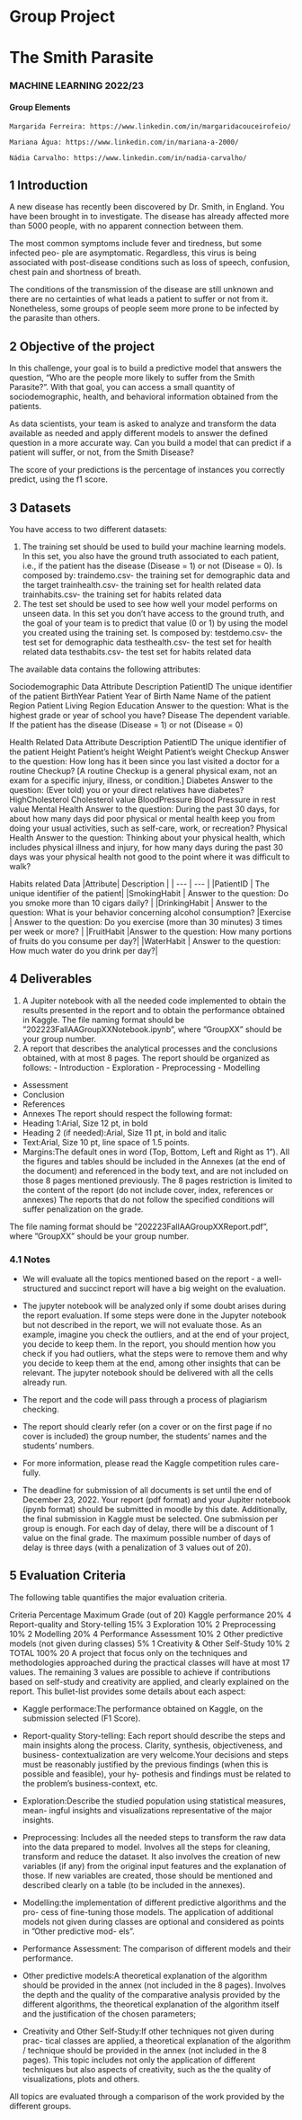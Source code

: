 # Group Project

# The Smith Parasite

### MACHINE LEARNING 2022/23

#### Group Elements
```
Margarida Ferreira: https://www.linkedin.com/in/margaridacouceirofeio/

Mariana Água: https://www.linkedin.com/in/mariana-a-2000/

Nádia Carvalho: https://www.linkedin.com/in/nadia-carvalho/

```

## 1 Introduction

A new disease has recently been discovered by Dr. Smith, in England. You have
been brought in to investigate. The disease has already affected more than 5000
people, with no apparent connection between them.

The most common symptoms include fever and tiredness, but some infected peo-
ple are asymptomatic. Regardless, this virus is being associated with post-disease
conditions such as loss of speech, confusion, chest pain and shortness of breath.

The conditions of the transmission of the disease are still unknown and there are no
certainties of what leads a patient to suffer or not from it. Nonetheless, some groups
of people seem more prone to be infected by the parasite than others.

## 2 Objective of the project

In this challenge, your goal is to build a predictive model that answers the question,
“Who are the people more likely to suffer from the Smith Parasite?”. With that
goal, you can access a small quantity of sociodemographic, health, and behavioral
information obtained from the patients.

As data scientists, your team is asked to analyze and transform the data available as
needed and apply different models to answer the defined question in a more accurate
way. Can you build a model that can predict if a patient will suffer, or not, from the
Smith Disease?

The score of your predictions is the percentage of instances you correctly predict,
using the f1 score.


## 3 Datasets

You have access to two different datasets:

1. The training set should be used to build your machine learning models. In this
    set, you also have the ground truth associated to each patient, i.e., if the patient
    has the disease (Disease = 1) or not (Disease = 0). Is composed by:
    traindemo.csv- the training set for demographic data and the target
    trainhealth.csv- the training set for health related data
    trainhabits.csv- the training set for habits related data
2. The test set should be used to see how well your model performs on unseen
    data. In this set you don’t have access to the ground truth, and the goal of
    your team is to predict that value (0 or 1) by using the model you created using
    the training set. Is composed by:
    testdemo.csv- the test set for demographic data
    testhealth.csv- the test set for health related data
    testhabits.csv- the test set for habits related data

The available data contains the following attributes:


Sociodemographic Data
Attribute Description
PatientID The unique identifier of the patient
BirthYear Patient Year of Birth
Name Name of the patient
Region Patient Living Region
Education Answer to the question: What is the highest grade or year
of school you have?
Disease The dependent variable. If the patient has the disease
(Disease = 1) or not (Disease = 0)


Health Related Data
Attribute Description
PatientID The unique identifier of the patient
Height Patient’s height
Weight Patient’s weight
Checkup Answer to the question: How long has it been since you
last visited a doctor for a routine Checkup? [A routine
Checkup is a general physical exam, not an exam for a
specific injury, illness, or condition.]
Diabetes Answer to the question: (Ever told) you or your direct
relatives have diabetes?
HighCholesterol Cholesterol value
BloodPressure Blood Pressure in rest value
Mental Health Answer to the question: During the past 30 days, for
about how many days did poor physical or mental health
keep you from doing your usual activities, such as
self-care, work, or recreation?
Physical Health Answer to the question: Thinking about your physical
health, which includes physical illness and injury,
for how many days during the past 30 days was your
physical health not good to the point where it was
difficult to walk?



Habits related Data
|Attribute|  Description |
| --- | --- |
|PatientID | The unique identifier of the patient|
|SmokingHabit | Answer to the question: Do you smoke more than 10 cigars daily? |
|DrinkingHabit | Answer to the question: What is your behavior concerning alcohol consumption?
|Exercise | Answer to the question: Do you exercise (more than 30 minutes) 3 times per week or more? |
|FruitHabit |Answer to the question: How many portions of fruits do you consume per day?|
|WaterHabit | Answer to the question: How much water do you drink per day?|

## 4 Deliverables

1. A Jupiter notebook with all the needed code implemented to obtain the results
    presented in the report and to obtain the performance obtained in Kaggle.
    The file naming format should be ”202223FallAAGroupXXNotebook.ipynb”,
    where ”GroupXX” should be your group number.
2. A report that describes the analytical processes and the conclusions obtained,
    with at most 8 pages. The report should be organized as follows:
       - Introduction
       - Exploration
       - Preprocessing
       - Modelling


- Assessment
- Conclusion
- References
- Annexes
The report should respect the following format:
- Heading 1:Arial, Size 12 pt, in bold
- Heading 2 (if needed):Arial, Size 11 pt, in bold and italic
- Text:Arial, Size 10 pt, line space of 1.5 points.
- Margins:The default ones in word (Top, Bottom, Left and Right as 1”).
All the figures and tables should be included in the Annexes (at the
end of the document) and referenced in the body text, and are not
included on those 8 pages mentioned previously.
The 8 pages restriction is limited to the content of the report (do not
include cover, index, references or annexes)
The reports that do not follow the specified conditions will suffer penalization
on the grade.


The file naming format should be ”202223FallAAGroupXXReport.pdf”, where
”GroupXX” should be your group number.

### 4.1 Notes

- We will evaluate all the topics mentioned based on the report - a well-structured
    and succinct report will have a big weight on the evaluation.


- The jupyter notebook will be analyzed only if some doubt arises during the
    report evaluation. If some steps were done in the Jupyter notebook but not
    described in the report, we will not evaluate those. As an example, imagine
    you check the outliers, and at the end of your project, you decide to keep them.
    In the report, you should mention how you check if you had outliers, what the
    steps were to remove them and why you decide to keep them at the end, among
    other insights that can be relevant. The jupyter notebook should be delivered
    with all the cells already run.
- The report and the code will pass through a process of plagiarism checking.
- The report should clearly refer (on a cover or on the first page if no cover is
    included) the group number, the students’ names and the students’ numbers.
- For more information, please read the Kaggle competition rules care-
    fully.
- The deadline for submission of all documents is set until the end
    of December 23, 2022. Your report (pdf format) and your Jupiter
    notebook (ipynb format) should be submitted in moodle by this date.
    Additionally, the final submission in Kaggle must be selected. One
    submission per group is enough.
    For each day of delay, there will be a discount of 1 value on the final
    grade. The maximum possible number of days of delay is three days
    (with a penalization of 3 values out of 20).


## 5 Evaluation Criteria

The following table quantifies the major evaluation criteria.

Criteria Percentage Maximum Grade
(out of 20)
Kaggle performance 20% 4
Report-quality and Story-telling 15% 3
Exploration 10% 2
Preprocessing 10% 2
Modelling 20% 4
Performance Assessment 10% 2
Other predictive models (not given during classes) 5% 1
Creativity & Other Self-Study 10% 2
TOTAL 100% 20
A project that focus only on the techniques and methodologies approached during
the practical classes will have at most 17 values. The remaining 3 values are possible
to achieve if contributions based on self-study and creativity are applied, and clearly
explained on the report.
This bullet-list provides some details about each aspect:

- Kaggle performace:The performance obtained on Kaggle, on the submission
    selected (F1 Score).
- Report-quality Story-telling: Each report should describe the steps and
    main insights along the process. Clarity, synthesis, objectiveness, and business-
    contextualization are very welcome.Your decisions and steps must be reasonably
    justified by the previous findings (when this is possible and feasible), your hy-
    pothesis and findings must be related to the problem’s business-context, etc.


- Exploration:Describe the studied population using statistical measures, mean-
    ingful insights and visualizations representative of the major insights.
- Preprocessing: Includes all the needed steps to transform the raw data into
    the data prepared to model. Involves all the steps for cleaning, transform and
    reduce the dataset. It also involves the creation of new variables (if any) from
    the original input features and the explanation of those. If new variables are
    created, those should be mentioned and described clearly on a table (to be
    included in the annexes).
- Modelling:the implementation of different predictive algorithms and the pro-
    cess of fine-tuning those models. The application of additional models not given
    during classes are optional and considered as points in ”Other predictive mod-
    els”.
- Performance Assessment: The comparison of different models and their
    performance.
- Other predictive models:A theoretical explanation of the algorithm should
    be provided in the annex (not included in the 8 pages). Involves the depth and
    the quality of the comparative analysis provided by the different algorithms,
    the theoretical explanation of the algorithm itself and the justification of the
    chosen parameters;
- Creativity and Other Self-Study:If other techniques not given during prac-
    tical classes are applied, a theoretical explanation of the algorithm / technique
    should be provided in the annex (not included in the 8 pages). This topic
    includes not only the application of different techniques but also aspects of
    creativity, such as the the quality of visualizations, plots and others.


All topics are evaluated through a comparison of the work provided by the different
groups.


